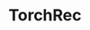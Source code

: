 ---
title: TorchRec
title_prefix: torch
title_suffix: rec
summary: 대규모 추천 시스템에 필요한 사전 생산 배포를 위해 구축된 PyTorch 도메인 라이브러리입니다. 대규모 임베딩 테이블을 여러 GPU에 걸쳐 공통 희소성 및 병렬성 프리미티브를 제공합니다.
link: https://pytorch.org/torchrec/
order: 6
category: recommendation
---